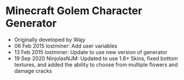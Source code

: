 # Minecraft Golem Character Generator

- Originally developed by Wajy
- 06 Feb 2015 lostminer: Add user variables
- 13 Feb 2015 lostminer: Update to use new version of generator
- 19 Sep 2020 NinjolasNJM: Updated to use 1.8+ Skins, fixed bottom textures, and added the ability to choose from multiple flowers and damage cracks
